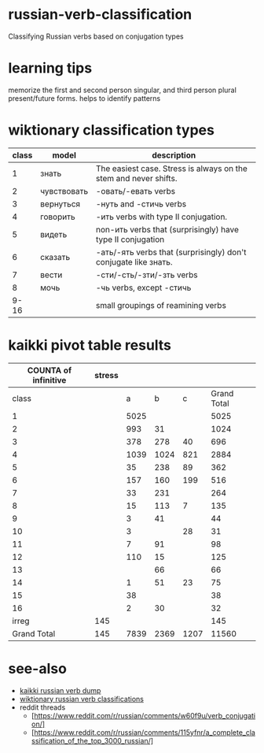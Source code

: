 # russian-verb-classification
Classifying Russian verbs based on conjugation types

# learning tips
memorize the first and second person singular, and third person plural present/future forms. helps to identify patterns

# wiktionary classification types
| class | model       | description                                                      |
| ----- | ----------- | ---------------------------------------------------------------- |
| 1     | знать       | The easiest case. Stress is always on the stem and never shifts. |
| 2     | чувствовать | \-овать/-евать verbs                                             |
| 3     | вернуться   | \-нуть and -стичь verbs                                          |
| 4     | говорить    | \-ить verbs with type II conjugation.                            |
| 5     | видеть      | non-ить verbs that (surprisingly) have type II conjugation       |
| 6     | сказать     | \-ать/-ять verbs that (surprisingly) don't conjugate like знать. |
| 7     | вести       | \-сти/-сть/-зти/-зть verbs                                       |
| 8     | мочь        | \-чь verbs, except -стичь                                        |
| 9-16  |             | small groupings of reamining verbs                               |

# kaikki pivot table results
| COUNTA of infinitive | stress |      |      |      |             |
| -------------------- | ------ | ---- | ---- | ---- | ----------- |
| class                |        | a    | b    | c    | Grand Total |
| 1                    |        | 5025 |      |      | 5025        |
| 2                    |        | 993  | 31   |      | 1024        |
| 3                    |        | 378  | 278  | 40   | 696         |
| 4                    |        | 1039 | 1024 | 821  | 2884        |
| 5                    |        | 35   | 238  | 89   | 362         |
| 6                    |        | 157  | 160  | 199  | 516         |
| 7                    |        | 33   | 231  |      | 264         |
| 8                    |        | 15   | 113  | 7    | 135         |
| 9                    |        | 3    | 41   |      | 44          |
| 10                   |        | 3    |      | 28   | 31          |
| 11                   |        | 7    | 91   |      | 98          |
| 12                   |        | 110  | 15   |      | 125         |
| 13                   |        |      | 66   |      | 66          |
| 14                   |        | 1    | 51   | 23   | 75          |
| 15                   |        | 38   |      |      | 38          |
| 16                   |        | 2    | 30   |      | 32          |
| irreg                | 145    |      |      |      | 145         |
| Grand Total          | 145    | 7839 | 2369 | 1207 | 11560       |

# see-also
* [kaikki russian verb dump](https://kaikki.org/dictionary/Russian/pos-verb.html)
* [wiktionary russian verb classifications](https://en.wiktionary.org/wiki/Appendix:Russian_verbs)
* reddit threads
  * [https://www.reddit.com/r/russian/comments/w60f9u/verb_conjugation/]
  * [https://www.reddit.com/r/russian/comments/115yfnr/a_complete_classification_of_the_top_3000_russian/]
